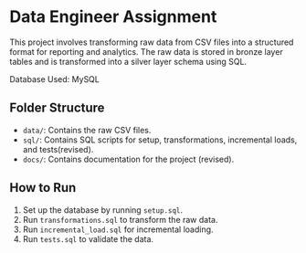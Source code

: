 # Data Engineer Assignment

This project involves transforming raw data from CSV files into a structured format for reporting and analytics. The raw data is stored in bronze layer tables and is transformed into a silver layer schema using SQL.

Database Used: MySQL

## Folder Structure
- `data/`: Contains the raw CSV files.
- `sql/`: Contains SQL scripts for setup, transformations, incremental loads, and tests(revised).
- `docs/`: Contains documentation for the project (revised).

## How to Run
1. Set up the database by running `setup.sql`.
2. Run `transformations.sql` to transform the raw data.
3. Run `incremental_load.sql` for incremental loading.
4. Run `tests.sql` to validate the data.
